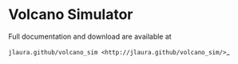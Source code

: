 Volcano Simulator
=================

Full documentation and download are available at

`jlaura.github/volcano_sim <http://jlaura.github/volcano_sim/>`_
